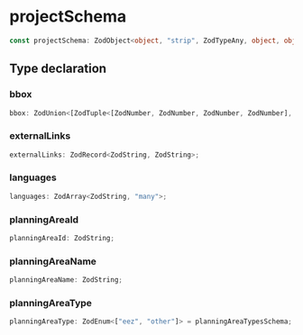 # projectSchema

```ts
const projectSchema: ZodObject<object, "strip", ZodTypeAny, object, object>;
```

## Type declaration

### bbox

```ts
bbox: ZodUnion<[ZodTuple<[ZodNumber, ZodNumber, ZodNumber, ZodNumber], null>, ZodTuple<[ZodNumber, ZodNumber, ZodNumber, ZodNumber, ZodNumber, ZodNumber], null>]> = bboxSchema;
```

### externalLinks

```ts
externalLinks: ZodRecord<ZodString, ZodString>;
```

### languages

```ts
languages: ZodArray<ZodString, "many">;
```

### planningAreaId

```ts
planningAreaId: ZodString;
```

### planningAreaName

```ts
planningAreaName: ZodString;
```

### planningAreaType

```ts
planningAreaType: ZodEnum<["eez", "other"]> = planningAreaTypesSchema;
```
